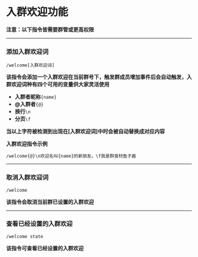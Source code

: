 ﻿# 入群欢迎功能

**注意：以下指令皆需要群管或更高权限**
***

### 添加入群欢迎词
`/welcome[入群欢迎词]`

**该指令会添加一个入群欢迎在当前群号下，触发群成员增加事件后会自动触发，入群欢迎词种有四个可用的变量供大家灵活使用**

* **入群者昵称**`{name}`  
* **@入群者**`{@}`  
* **换行**`\n`  
* **分页**`\f`

**当以上字符被检测到出现在[入群欢迎词]中时会被自动替换成对应内容**

**入群欢迎指令示例**

`/welcome{@}\n欢迎名叫{name}的新朋友。\f我是群食材鱼子酱`

***
### 取消入群欢迎词

`/welcome`

**该指令会取消当前群已设置的入群欢迎**

***

### 查看已经设置的入群欢迎

`/welcome state`

**该指令可查看已经设置的入群欢迎**

